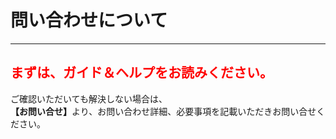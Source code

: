 # 問い合わせについて
<hr>

## <font color="#ff0000">まずは、ガイド＆ヘルプをお読みください。</font>

ご確認いただいても解決しない場合は、<br>
<b>【お問い合せ】</b>より、お問い合わせ詳細、必要事項を記載いただきお問い合せください。
